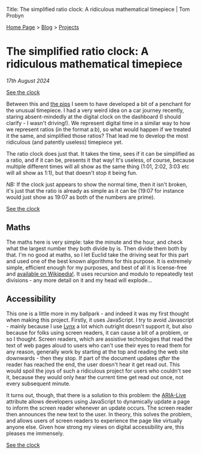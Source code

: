 Title: The simplified ratio clock: A ridiculous mathematical timepiece | Tom Probyn

[Home Page](https://tomprobyn.uk) > [Blog](https://tomprobyn.uk/blogs) > [Projects](https://tomprobyn.uk/blogs/projects)

# The simplified ratio clock: A ridiculous mathematical timepiece
*17th August 2024*

[See the clock](./app.html)

Between this and [the pips](https://www.tomprobyn.uk/blogs/projects/time_signal.html) I seem to have developed a bit of a penchant for the unusual timepiece. I had a very weird idea on a car journey recently, staring absent-mindedly at the digital clock on the dashboard (I should clarify - I wasn't driving!). We represent digital time in a similar way to how we represent ratios (in the format a:b), so what would happen if we treated it the same, and simplified those ratios? That lead me to develop the most ridiculous (and patently useless) timepiece yet.

The ratio clock does just that. It takes the time, sees if it can be simplified as a ratio, and if it can be, presents it that way! It's useless, of course, because multiple different times will all show as the same thing (1:01, 2:02, 3:03 etc will all show as 1:1), but that doesn't stop it being fun. 

*NB:* If the clock just appears to show the normal time, then it isn't broken, it's just that the ratio is already as simple as it can be (19:07 for instance would just show as 19:07 as both of the numbers are prime).

[See the clock](./app.html)

## Maths

The maths here is very simple: take the minute and the hour, and check what the largest number they both divide by is. Then divide them both by that. I'm no good at maths, so I let Euclid take the driving seat for this part and used one of the best known algorithms for this purpose. It is extremely simple, efficient enough for my purposes, and best of all it is license-free and [available on Wikipedia!](https://en.wikipedia.org/wiki/Euclidean_algorithm). It uses recursion and modulo to repeatedly test divisions - any more detail on it and my head will explode... 

## Accessibility

This one is a little more in my ballpark - and indeed it was my first thought when making this project. Firstly, it uses JavaScript. I try to avoid Javascript - mainly because I use [Lynx](https://lynx.invisible-island.net/) a lot which outright doesn't support it, but also because for folks using screen readers, it can cause a bit of a problem, or so I thought. Screen readers, which are assistive technologies that read the text of web pages aloud to users who can't use their eyes to read them for any reason, generally work by starting at the top and reading the web site downwards - then they stop. If part of the document updates *after* the reader has reached the end, the user doesn't hear it get read out. This would spoil the joys of such a ridiculous project for users who couldn't see it, because they would only hear the current time get read out once, not every subsequent minute.

It turns out, though, that there is a solution to this problem: the [ARIA-Live](https://developer.mozilla.org/en-US/docs/Web/Accessibility/ARIA/ARIA_Live_Regions) attribute allows developers using JavaScript to dynamically update a page to inform the screen reader whenever an update occurs. The screen reader then announces the new text to the user. In theory, this solves the problem, and allows users of screen readers to experience the page like virtually anyone else. Given how strong my views on digital accessibility are, this pleases me immensely.

[See the clock](./app.html)
